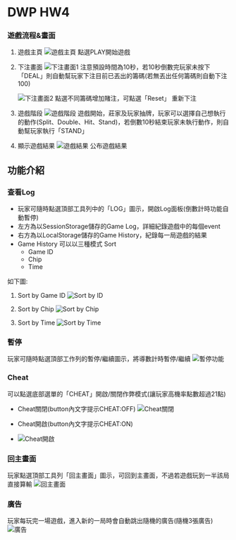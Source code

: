 # DWP HW4

### 遊戲流程&畫面
1. 遊戲主頁
   ![遊戲主頁](./img/readme/homePage.jpg)
   點選PLAY開始遊戲

2. 下注畫面
   ![下注畫面1](./img/readme/bet.jpg)
   注意預設時間為10秒，若10秒倒數完玩家未按下 「DEAL」則自動幫玩家下注目前已丟出的籌碼(若無丟出任何籌碼則自動下注100)

   ![下注畫面2](./img/readme/bet2.jpg)
   點選不同籌碼增加賭注，可點選「Reset」 重新下注

3. 遊戲階段
   ![遊戲階段](./img/readme/deal_first.jpg)
   遊戲開始，莊家及玩家抽牌，玩家可以選擇自己想執行的動作(Split、Double、Hit、Stand)，若倒數10秒結束玩家未執行動作，則自動幫玩家執行「STAND」

4. 顯示遊戲結果
   ![遊戲結果](./img/readme/result.jpg)
    公布遊戲結果

## 功能介紹

### 查看Log
- 玩家可隨時點選頂部工具列中的「LOG」圖示，開啟Log面板(倒數計時功能自動暫停)
- 左方為以SessionStorage儲存的Game Log，詳細紀錄遊戲中的每個event
- 右方為以LocalStorage儲存的Game History，紀錄每一局遊戲的結果
- Game History 可以以三種模式 Sort
   - Game ID
   - Chip
   - Time
  
如下圖:
1. Sort by Game ID
![Sort by ID](./img/readme/log1.jpg)

2. Sort by Chip
![Sort by Chip](./img/readme/log2.jpg)

3. Sort by Time
![Sort by Time](./img/readme/log1.jpg)


### 暫停
玩家可隨時點選頂部工作列的暫停/繼續圖示，將導數計時暫停/繼續
![暫停功能](./img/readme/pause.jpg)


### Cheat
可以點選底部選單的「CHEAT」開啟/關閉作弊模式(讓玩家高機率點數超過21點)

- Cheat關閉(button內文字提示CHEAT:OFF)
![Cheat關閉](./img/readme/cheat_off.jpg)

- Cheat開啟(button內文字提示CHEAT:ON)
- ![Cheat開啟](./img/readme/cheat_on.jpg)

### 回主畫面
玩家點選頂部工具列「回主畫面」圖示，可回到主畫面，不過若遊戲玩到一半該局直接算輸
![回主畫面](./img/readme/backToHome.jpg)

### 廣告
玩家每玩完一場遊戲，進入新的一局時會自動跳出隨機的廣告(隨機3張廣告)
![廣告](./img/readme/ad.jpg)